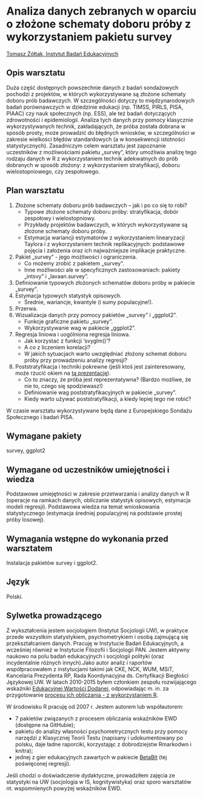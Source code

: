 # Analiza danych zebranych w oparciu o złożone schematy doboru próby z wykorzystaniem pakietu survey

[Tomasz Żółtak, Instytut Badań Edukacyjnych](https://github.com/tzoltak)

## Opis warsztatu

Duża część dostępnych powszechnie danych z badań sondażowych pochodzi z projektów, w których wykorzystywane są złożone schematy doboru prób badawczych. W szczególności dotyczy to międzynarodowych badań porównawczych w dziedzinie edukacji (np. TIMSS, PIRLS, PISA, PIAAC) czy nauk społecznych (np. ESS), ale też badań dotyczących zdrowotności i epidemiologii. Analiza tych danych przy pomocy klasycznie wykorzystywanych technik, zakładających, że próba została dobrana w sposób prosty, może prowadzić do błędnych wniosków, w szczególności w zakresie wielkości błędów standardowych (a w konsekwencji istotności statystycznych). Zasadniczym celem warsztatu jest zapoznanie uczestników z możliwościami pakietu „survey”, który umożliwia analizę tego rodzaju danych w R z wykorzystaniem technik adekwatnych do prób dobranych w sposób złożony: z wykorzystaniem stratyfikacji, doboru wielostopniowego, czy zespołowego.

## Plan warsztatu

  1. Złożone schematy doboru prób badawczych – jak i po co się to robi?
     - Typowe złożone schematy doboru próby: stratyfikacja, dobór zespołowy i wielostopniowy.
     - Przykłady projektów badawczych, w których wykorzystywane są złożone schematy doboru próby.
     - Estymacja wariancji estymatorów z wykorzystaniem linearyzacji Taylora i z wykorzystaniem technik replikacyjnych: podstawowe pojęcia i założenia oraz ich najważniejsze implikacje praktyczne.
  2. Pakiet „survey” - jego możliwości i ograniczenia.
     - Co możemy zrobić z pakietem „survey”.
     - Inne możliwości ale w specyficznych zastosowaniach: pakiety „intsvy” i „lavaan.survey”.
  3. Definiowanie typowych złożonych schematów doboru próby w pakiecie „survey”.
  4. Estymacja typowych statystyk opisowych.
     - Średnie, wariancje, kwantyle (i sumy populacyjne!).
  5. Przerwa.
  6. Wizualizacja danych przy pomocy pakietów „survey” i „ggplot2”.
     - Funkcje graficzne pakietu „survey”.
     - Wykorzystywanie wag w pakiecie „ggplot2”.
  7. Regresja liniowa i uogólniona regresja liniowa.
     - Jak korzystać z funkcji ‘svyglm()’?
     - A co z liczeniem korelacji?
     - W jakich sytuacjach warto uwzględniać złożony schemat doboru próby przy prowadzeniu analizy regresji?
  8. Poststratyfikacja i techniki pokrewne (jeśli ktoś jest zainteresowany, może rzucić okiem na [tą prezentację](https://github.com/tzoltak/warsztaty/tree/master/310_Sondaze/sesja_popoludniowa/poststratyfikacja_ESS.pdf)).
     - Co to znaczy, że próba jest reprezentatywna? (Bardzo możliwe, że nie to, czego się spodziewasz!)
     - Definiowanie wag poststratyfikacyjnych w pakiecie „survey”.
     - Kiedy warto używać poststratyfikacji, a kiedy lepiej tego nie robić?

W czasie warsztatu wykorzystywane będą dane z Europejskiego Sondażu Społecznego i badań PISA.

## Wymagane pakiety

survey, ggplot2

## Wymagane od uczestników umiejętności i wiedza

Podstawowe umiejętności w zakresie przetwarzania i analizy danych w R (operacje na ramkach danych, obliczanie statystyk opisowych, estymacja modeli regresji). Podstawowa wiedza na temat wnioskowania statystycznego (estymacja średniej populacyjnej na podstawie prostej próby losowej).

## Wymagania wstępne do wykonania przed warsztatem

Instalacja pakietów survey i ggplot2.

## Język 

Polski.

## Sylwetka prowadzącego

Z wykształcenia jestem socjologiem (Instytut Socjologii UW), w praktyce przede wszystkim statystykiem, psychometrykiem i osobą zajmującą się przekształcaniem danych. Pracuję w Instytucie Badań Edukacyjnych, a wcześniej również w Instytucie Filozofii i Socjologii PAN. Jestem aktywny naukowo na polu badań edukacyjnych i socjologii polityki (oraz incydentalnie różnych innych).Jako autor analiz i raportów współpracowałem z instytucjami takimi jak CKE, NCK, WUM, MSiT, Kancelaria Prezydenta RP, Rada Koordynacyjna ds. Certyfikacji Biegłości Językowej UW. W latach 2010-2015 byłem członkiem zespołu rozwijającego wskaźniki [Edukacyjnej Wartości Dodanej](http://ewd.edu.pl), odpowiadając m. in. za przygotowanie [procesu ich obliczania - z wykorzystaniem R](http://ewd.edu.pl/wp-content/uploads/2014/12/poster-id-201513-00544.pdf).

W środowisku R pracuję od 2007 r. Jestem autorem lub współautorem:

  - 7 pakietów związanych z procesem obliczania wskaźników EWD (dostępne na GitHubie);
  - pakietu do analizy własności psychometrycznych testu przy pomocy narzędzi z Klasycznej Teorii Testu (napisany i udokumentowany po polsku, daje ładne raporciki, korzystając z dobrodziejstw Rmarkodwn i knitra);
  - jednej z gier edukacyjnych zawartych w pakiecie [BetaBit](https://cran.r-project.org/web/packages/BetaBit/) (tej poświęconej regresji).

Jeśli chodzi o doświadczenie dydaktyczne, prowadziłem zajęcia ze statystyki na UW (socjologia w IS, kognitywistyka) oraz sporo warsztatów nt. wspomnienych powyżej wskaźników EWD.
